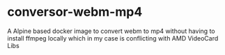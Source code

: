 # conversor-webm-mp4
A Alpine based docker image to convert webm to mp4 without having to install ffmpeg locally which in my case is conflicting with AMD VideoCard Libs
